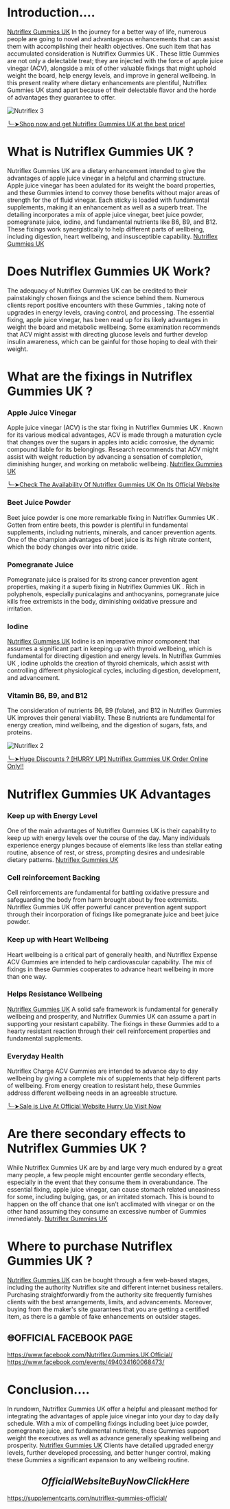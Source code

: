 # Introduction….

[Nutriflex Gummies UK](https://www.facebook.com/Nutriflex.Gummies.UK.Official/)  In the journey for a better way of life, numerous people are going to novel and advantageous enhancements that can assist them with accomplishing their health objectives. One such item that has accumulated consideration is Nutriflex Gummies UK . These little Gummies  are not only a delectable treat; they are injected with the force of apple juice vinegar (ACV), alongside a mix of other valuable fixings that might uphold weight the board, help energy levels, and improve in general wellbeing. In this present reality where dietary enhancements are plentiful, Nutriflex Gummies UK  stand apart because of their delectable flavor and the horde of advantages they guarantee to offer. 

![Nutriflex 3](https://github.com/user-attachments/assets/5b97db35-ff81-4bdc-bd25-a321f7cdd8ba)


[╰┈➤Shop now and get Nutriflex Gummies UK at the best price!](https://supplementcarts.com/nutriflex-gummies-official/)

# What is Nutriflex Gummies UK ?

Nutriflex Gummies UK  are a dietary enhancement intended to give the advantages of apple juice vinegar in a helpful and charming structure. Apple juice vinegar has been adulated for its weight the board properties, and these Gummies  intend to convey those benefits without major areas of strength for the of fluid vinegar. Each sticky is loaded with fundamental supplements, making it an enhancement as well as a superb treat. The detailing incorporates a mix of apple juice vinegar, beet juice powder, pomegranate juice, iodine, and fundamental nutrients like B6, B9, and B12. These fixings work synergistically to help different parts of wellbeing, including digestion, heart wellbeing, and insusceptible capability. [Nutriflex Gummies UK](https://www.facebook.com/Nutriflex.Gummies.UK.Official/)

# Does Nutriflex Gummies UK Work?

The adequacy of Nutriflex Gummies UK  can be credited to their painstakingly chosen fixings and the science behind them. Numerous clients report positive encounters with these Gummies , taking note of upgrades in energy levels, craving control, and processing. The essential fixing, apple juice vinegar, has been read up for its likely advantages in weight the board and metabolic wellbeing. Some examination recommends that ACV might assist with directing glucose levels and further develop insulin awareness, which can be gainful for those hoping to deal with their weight.

# What are the fixings in Nutriflex Gummies UK ?

### Apple Juice Vinegar
Apple juice vinegar (ACV) is the star fixing in Nutriflex Gummies UK . Known for its various medical advantages, ACV is made through a maturation cycle that changes over the sugars in apples into acidic corrosive, the dynamic compound liable for its belongings. Research recommends that ACV might assist with weight reduction by advancing a sensation of completion, diminishing hunger, and working on metabolic wellbeing. [Nutriflex Gummies UK](https://www.facebook.com/Nutriflex.Gummies.UK.Official/)

[╰┈➤Check The Availability Of Nutriflex Gummies UK On Its Official Website](https://supplementcarts.com/nutriflex-gummies-official/)

### Beet Juice Powder
Beet juice powder is one more remarkable fixing in Nutriflex Gummies UK . Gotten from entire beets, this powder is plentiful in fundamental supplements, including nutrients, minerals, and cancer prevention agents. One of the champion advantages of beet juice is its high nitrate content, which the body changes over into nitric oxide.

### Pomegranate Juice
Pomegranate juice is praised for its strong cancer prevention agent properties, making it a superb fixing in Nutriflex Gummies UK . Rich in polyphenols, especially punicalagins and anthocyanins, pomegranate juice kills free extremists in the body, diminishing oxidative pressure and irritation.

### Iodine
[Nutriflex Gummies UK](https://www.facebook.com/Nutriflex.Gummies.UK.Official/)  Iodine is an imperative minor component that assumes a significant part in keeping up with thyroid wellbeing, which is fundamental for directing digestion and energy levels. In Nutriflex Gummies UK , iodine upholds the creation of thyroid chemicals, which assist with controlling different physiological cycles, including digestion, development, and advancement.

### Vitamin B6, B9, and B12
The consideration of nutrients B6, B9 (folate), and B12 in Nutriflex Gummies UK  improves their general viability. These B nutrients are fundamental for energy creation, mind wellbeing, and the digestion of sugars, fats, and proteins.

![Nutriflex 2](https://github.com/user-attachments/assets/73d56645-4973-4373-9d53-0950d1ed1722)


[╰┈➤Huge Discounts ? [HURRY UP] Nutriflex Gummies UK Order Online Only!!](https://supplementcarts.com/nutriflex-gummies-official/)

# Nutriflex Gummies UK Advantages

### Keep up with Energy Level
One of the main advantages of Nutriflex Gummies UK  is their capability to keep up with energy levels over the course of the day. Many individuals experience energy plunges because of elements like less than stellar eating routine, absence of rest, or stress, prompting desires and undesirable dietary patterns. [Nutriflex Gummies UK](https://www.facebook.com/Nutriflex.Gummies.UK.Official/)

### Cell reinforcement Backing
Cell reinforcements are fundamental for battling oxidative pressure and safeguarding the body from harm brought about by free extremists. Nutriflex Gummies UK  offer powerful cancer prevention agent support through their incorporation of fixings like pomegranate juice and beet juice powder.

### Keep up with Heart Wellbeing
Heart wellbeing is a critical part of generally health, and Nutriflex Expense ACV Gummies  are intended to help cardiovascular capability. The mix of fixings in these Gummies  cooperates to advance heart wellbeing in more than one way.

### Helps Resistance Wellbeing
[Nutriflex Gummies UK](https://www.facebook.com/Nutriflex.Gummies.UK.Official/)  A solid safe framework is fundamental for generally wellbeing and prosperity, and Nutriflex Gummies UK  can assume a part in supporting your resistant capability. The fixings in these Gummies  add to a hearty resistant reaction through their cell reinforcement properties and fundamental supplements.

### Everyday Health
Nutriflex Charge ACV Gummies  are intended to advance day to day wellbeing by giving a complete mix of supplements that help different parts of wellbeing. From energy creation to resistant help, these Gummies  address different wellbeing needs in an agreeable structure.

[╰┈➤Sale is Live At Official Website Hurry Up Visit Now](https://supplementcarts.com/nutriflex-gummies-official/)

# Are there secondary effects to Nutriflex Gummies UK ?

While Nutriflex Gummies UK  are by and large very much endured by a great many people, a few people might encounter gentle secondary effects, especially in the event that they consume them in overabundance. The essential fixing, apple juice vinegar, can cause stomach related uneasiness for some, including bulging, gas, or an irritated stomach. This is bound to happen on the off chance that one isn't acclimated with vinegar or on the other hand assuming they consume an excessive number of Gummies  immediately. [Nutriflex Gummies UK](https://www.facebook.com/Nutriflex.Gummies.UK.Official/)


# Where to purchase Nutriflex Gummies UK ?

[Nutriflex Gummies UK](https://www.facebook.com/Nutriflex.Gummies.UK.Official/) can be bought through a few web-based stages, including the authority Nutriflex site and different internet business retailers. Purchasing straightforwardly from the authority site frequently furnishes clients with the best arrangements, limits, and advancements. Moreover, buying from the maker's site guarantees that you are getting a certified item, as there is a gamble of fake enhancements on outsider stages.

## 🌐OFFICIAL FACEBOOK PAGE
https://www.facebook.com/Nutriflex.Gummies.UK.Official/
https://www.facebook.com/events/494034160068473/

# Conclusion….

In rundown, Nutriflex Gummies UK  offer a helpful and pleasant method for integrating the advantages of apple juice vinegar into your day to day daily schedule. With a mix of compelling fixings including beet juice powder, pomegranate juice, and fundamental nutrients, these Gummies  support weight the executives as well as advance generally speaking wellbeing and prosperity. [Nutriflex Gummies UK](https://www.facebook.com/Nutriflex.Gummies.UK.Official/) Clients have detailed upgraded energy levels, further developed processing, and better hunger control, making these Gummies  a significant expansion to any wellbeing routine.

## $$Official Website Buy Now Click Here$$
https://supplementcarts.com/nutriflex-gummies-official/
